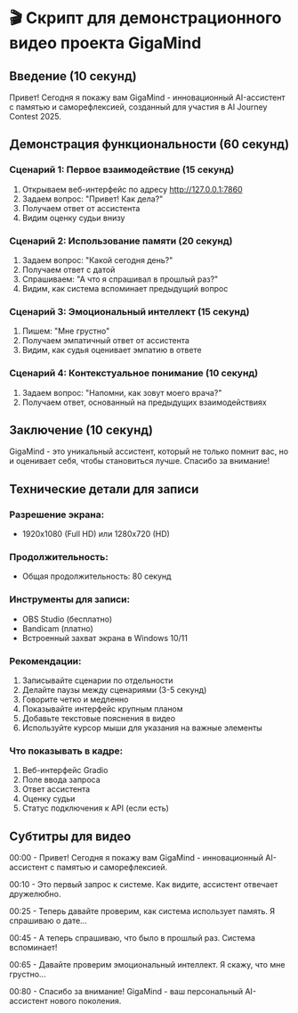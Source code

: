 # 🎬 Скрипт для демонстрационного видео проекта GigaMind

## Введение (10 секунд)
Привет! Сегодня я покажу вам GigaMind - инновационный AI-ассистент с памятью и саморефлексией, созданный для участия в AI Journey Contest 2025.

## Демонстрация функциональности (60 секунд)

### Сценарий 1: Первое взаимодействие (15 секунд)
1. Открываем веб-интерфейс по адресу http://127.0.0.1:7860
2. Задаем вопрос: "Привет! Как дела?"
3. Получаем ответ от ассистента
4. Видим оценку судьи внизу

### Сценарий 2: Использование памяти (20 секунд)
1. Задаем вопрос: "Какой сегодня день?"
2. Получаем ответ с датой
3. Спрашиваем: "А что я спрашивал в прошлый раз?"
4. Видим, как система вспоминает предыдущий вопрос

### Сценарий 3: Эмоциональный интеллект (15 секунд)
1. Пишем: "Мне грустно"
2. Получаем эмпатичный ответ от ассистента
3. Видим, как судья оценивает эмпатию в ответе

### Сценарий 4: Контекстуальное понимание (10 секунд)
1. Задаем вопрос: "Напомни, как зовут моего врача?"
2. Получаем ответ, основанный на предыдущих взаимодействиях

## Заключение (10 секунд)
GigaMind - это уникальный ассистент, который не только помнит вас, но и оценивает себя, чтобы становиться лучше. Спасибо за внимание!

## Технические детали для записи

### Разрешение экрана:
- 1920x1080 (Full HD) или 1280x720 (HD)

### Продолжительность:
- Общая продолжительность: 80 секунд

### Инструменты для записи:
- OBS Studio (бесплатно)
- Bandicam (платно)
- Встроенный захват экрана в Windows 10/11

### Рекомендации:
1. Записывайте сценарии по отдельности
2. Делайте паузы между сценариями (3-5 секунд)
3. Говорите четко и медленно
4. Показывайте интерфейс крупным планом
5. Добавьте текстовые пояснения в видео
6. Используйте курсор мыши для указания на важные элементы

### Что показывать в кадре:
1. Веб-интерфейс Gradio
2. Поле ввода запроса
3. Ответ ассистента
4. Оценку судьи
5. Статус подключения к API (если есть)

## Субтитры для видео

00:00 - Привет! Сегодня я покажу вам GigaMind - инновационный AI-ассистент с памятью и саморефлексией.

00:10 - Это первый запрос к системе. Как видите, ассистент отвечает дружелюбно.

00:25 - Теперь давайте проверим, как система использует память. Я спрашиваю о дате...

00:45 - А теперь спрашиваю, что было в прошлый раз. Система вспоминает!

00:65 - Давайте проверим эмоциональный интеллект. Я скажу, что мне грустно...

00:80 - Спасибо за внимание! GigaMind - ваш персональный AI-ассистент нового поколения.